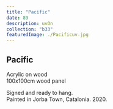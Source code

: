 ```yaml
---
title: "Pacific"
date: 89
description: uvOn
collection: "b33"
featuredImage: ./Pacificuv.jpg
---
```


## Pacific

Acrylic on wood<br/>
100x100cm wood panel

Signed and ready to hang.<br/>
Painted in Jorba Town, Catalonia. 2020.